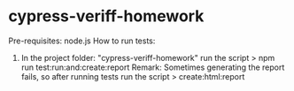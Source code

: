 # cypress-veriff-homework
Pre-requisites: node.js
How to run tests:
1) In the project folder: "cypress-veriff-homework" run the script > npm run test:run:and:create:report
Remark: Sometimes generating the report fails, so after running tests run the script > create:html:report
